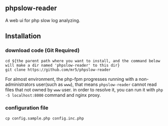 ## phpslow-reader
A web ui for  php slow log  analyzing.

## Installation

### download code (Git Required)
```shell
cd ${the parent path where you want to install, and the command below will make a dir named 'phpslow-reader' to this dir}
git clone https://github.com/mr5/phpslow-reader
```
For almost environment, the php-fpm progresses running with a non-administrators user(such as `www`), that means
`phpslow-reader` cannot read files that not owned by `www` user. in order to resolve it, you can run it with 
`php -S localhost:8000` command and nginx proxy.

### configuration file
```shell
cp config.sample.php config.inc.php
```

